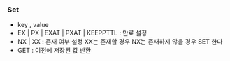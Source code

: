 ### Set

- key , value
- EX | PX | EXAT | PXAT | KEEPPTTL : 만료 설정
- NX | XX : 존재 여부 설정 XX는 존재할 경우 NX는 존재하지 않을 경우 SET 한다
- GET : 이전에 저장된 값 반환
